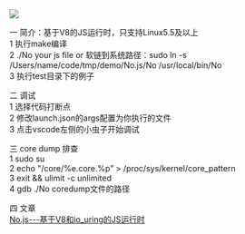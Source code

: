 <img src="https://img-blog.csdnimg.cn/4a6c5376c93d43baa090fdefecbb65a2.png" /> 

一 简介：基于V8的JS运行时，只支持Linux5.5及以上  
1 执行make编译  
2 ./No your js file or 软链到系统路径：sudo ln -s /Users/name/code/tmp/demo/No.js/No /usr/local/bin/No  
3 执行test目录下的例子

二 调试  
1 选择代码打断点  
2 修改launch.json的args配置为你执行的文件  
3 点击vscode左侧的小虫子开始调试  

三 core dump 排查  
1 sudo su  
2 echo "/core/%e.core.%p" > /proc/sys/kernel/core_pattern  
3 exit && ulimit -c unlimited  
4 gdb ./No coredump文件的路径  

四 文章  
[No.js---基于V8和io_uring的JS运行时](https://zhuanlan.zhihu.com/p/407085340)
